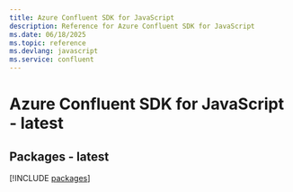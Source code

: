 ```yaml
---
title: Azure Confluent SDK for JavaScript
description: Reference for Azure Confluent SDK for JavaScript
ms.date: 06/18/2025
ms.topic: reference
ms.devlang: javascript
ms.service: confluent
---
```

# Azure Confluent SDK for JavaScript - latest
## Packages - latest
[!INCLUDE [packages](confluent-index.md)]